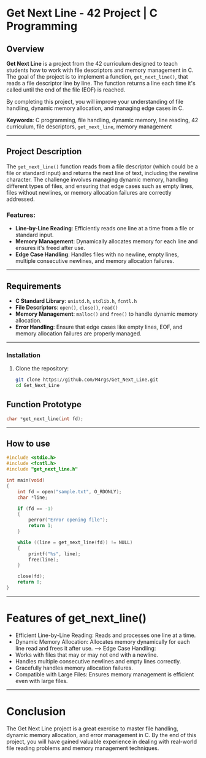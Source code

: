 # Get Next Line - 42 Project | C Programming

## Overview

**Get Next Line** is a project from the 42 curriculum designed to teach students how to work with file descriptors and memory management in C. The goal of the project is to implement a function, `get_next_line()`, that reads a file descriptor line by line. The function returns a line each time it's called until the end of the file (EOF) is reached.

By completing this project, you will improve your understanding of file handling, dynamic memory allocation, and managing edge cases in C.

**Keywords**: C programming, file handling, dynamic memory, line reading, 42 curriculum, file descriptors, `get_next_line`, memory management

---

## Project Description

The `get_next_line()` function reads from a file descriptor (which could be a file or standard input) and returns the next line of text, including the newline character. The challenge involves managing dynamic memory, handling different types of files, and ensuring that edge cases such as empty lines, files without newlines, or memory allocation failures are correctly addressed.

### Features:
- **Line-by-Line Reading**: Efficiently reads one line at a time from a file or standard input.
- **Memory Management**: Dynamically allocates memory for each line and ensures it's freed after use.
- **Edge Case Handling**: Handles files with no newline, empty lines, multiple consecutive newlines, and memory allocation failures.
  
---

## Requirements

- **C Standard Library**: `unistd.h`, `stdlib.h`, `fcntl.h`
- **File Descriptors**: `open()`, `close()`, `read()`
- **Memory Management**: `malloc()` and `free()` to handle dynamic memory allocation.
- **Error Handling**: Ensure that edge cases like empty lines, EOF, and memory allocation failures are properly managed.

---

### Installation
1. Clone the repository:
   ```bash
   git clone https://github.com/M4rgs/Get_Next_Line.git
   cd Get_Next_Line
   ```

## Function Prototype

```c
char *get_next_line(int fd);

```
---

## How to use

```c
#include <stdio.h>
#include <fcntl.h>
#include "get_next_line.h"

int main(void)
{
    int fd = open("sample.txt", O_RDONLY);
    char *line;

    if (fd == -1)
    {
        perror("Error opening file");
        return 1;
    }

    while ((line = get_next_line(fd)) != NULL)
    {
        printf("%s", line);
        free(line);
    }

    close(fd);
    return 0;
}

```
---

# Features of get_next_line()

- Efficient Line-by-Line Reading: Reads and processes one line at a time.
- Dynamic Memory Allocation: Allocates memory dynamically for each line read and frees it after use.
--> Edge Case Handling:
- Works with files that may or may not end with a newline.
- Handles multiple consecutive newlines and empty lines correctly.
- Gracefully handles memory allocation failures.
- Compatible with Large Files: Ensures memory management is efficient even with large files.

---

# Conclusion

The Get Next Line project is a great exercise to master file handling, dynamic memory allocation, and error management in C. By the end of this project, you will have gained valuable experience in dealing with real-world file reading problems and memory management techniques.

